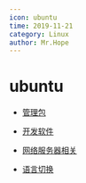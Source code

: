 ```yaml
---
icon: ubuntu
time: 2019-11-21
category: Linux
author: Mr.Hope
---
```


# ubuntu

- [管理包](manage.md)

- [开发软件](debug.md)

- [网络服务器相关](webserver.md)

- [语言切换](lang.md)
